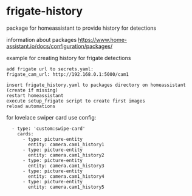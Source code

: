 # frigate-history
package for homeassistant to provide history for detections

information about packages https://www.home-assistant.io/docs/configuration/packages/

example for creating history for frigate detections

```
add frigate url to secrets.yaml:
frigate_cam_url: http://192.168.0.1:5000/cam1

insert frigate_history.yaml to packages directory on homeassistant (create if missing)
restart homeassistant 
execute setup_frigate script to create first images
reload automations
```

for lovelace swiper card use config:

      - type: 'custom:swipe-card'
        cards:
          - type: picture-entity
            entity: camera.cam1_history1
          - type: picture-entity
            entity: camera.cam1_history2
          - type: picture-entity
            entity: camera.cam1_history3
          - type: picture-entity
            entity: camera.cam1_history4
          - type: picture-entity
            entity: camera.cam1_history5            
